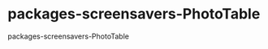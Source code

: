 packages-screensavers-PhotoTable
================================

packages-screensavers-PhotoTable
